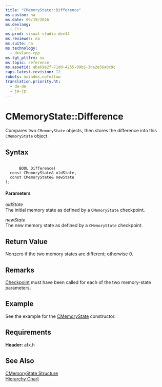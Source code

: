 ```yaml
---
title: "CMemoryState::Difference"
ms.custom: na
ms.date: 09/19/2016
ms.devlang: 
  - C++
ms.prod: visual-studio-dev14
ms.reviewer: na
ms.suite: na
ms.technology: 
  - devlang-cpp
ms.tgt_pltfrm: na
ms.topic: reference
ms.assetid: aba69e2f-71dd-4255-99b5-3da2e56a0c9c
caps.latest.revision: 12
robots: noindex,nofollow
translation.priority.ht: 
  - de-de
  - ja-jp
---
```

# CMemoryState::Difference
Compares two `CMemoryState` objects, then stores the difference into this `CMemoryState` object.  
  
## Syntax  
  
```  
  
      BOOL Difference(  
  const CMemoryState& oldState,  
  const CMemoryState& newState   
);  
```  
  
#### Parameters  
 *oldState*  
 The initial memory state as defined by a `CMemoryState` checkpoint.  
  
 *newState*  
 The new memory state as defined by a `CMemoryState` checkpoint.  
  
## Return Value  
 Nonzero if the two memory states are different; otherwise 0.  
  
## Remarks  
 [Checkpoint](../vs140/CMemoryState--Checkpoint.md) must have been called for each of the two memory-state parameters.  
  
## Example  
 See the example for the [CMemoryState](../vs140/CMemoryState--CMemoryState.md) constructor.  
  
## Requirements  
 **Header:** afx.h  
  
## See Also  
 [CMemoryState Structure](../vs140/CMemoryState-Structure.md)   
 [Hierarchy Chart](../vs140/Hierarchy-Chart.md)